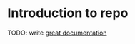 # Introduction to repo

TODO: write [great documentation](http://jacobian.org/writing/what-to-write/)
